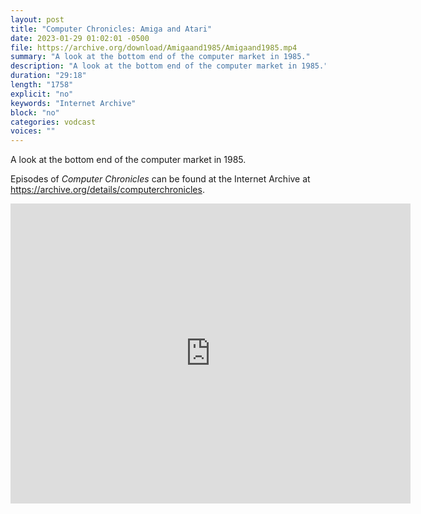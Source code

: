 ```yaml
---
layout: post
title: "Computer Chronicles: Amiga and Atari"
date: 2023-01-29 01:02:01 -0500
file: https://archive.org/download/Amigaand1985/Amigaand1985.mp4
summary: "A look at the bottom end of the computer market in 1985."
description: "A look at the bottom end of the computer market in 1985."
duration: "29:18"
length: "1758"
explicit: "no" 
keywords: "Internet Archive"
block: "no" 
categories: vodcast
voices: ""
---
```


A look at the bottom end of the computer market in 1985.

Episodes of *Computer Chronicles* can be found at the Internet Archive at <https://archive.org/details/computerchronicles>.

<iframe src="https://archive.org/embed/Amigaand1985" width="640" height="480" frameborder="0" webkitallowfullscreen="true" mozallowfullscreen="true" allowfullscreen></iframe>
